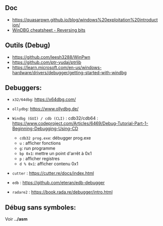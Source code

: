 ## Doc

- https://quasarpwn.github.io/blog/windows%20exploitation%20introduction/
- [WinDBG cheatsheet - Reversing bits](https://github.com/mohitmishra786/reversingBits/blob/main/src/windbg.md)

## Outils (Debug)

- https://github.com/leesh3288/WinPwn
- https://github.com/ptr-yudai/ptrlib
- https://learn.microsoft.com/en-us/windows-hardware/drivers/debugger/getting-started-with-windbg

## Debuggers:

- `x32/64dbg`: https://x64dbg.com/

- `ollydbg`: https://www.ollydbg.de/

- `Windbg (GUI) / cdb (CLI)` : cdb32/cdb64 : https://www.codeproject.com/Articles/6469/Debug-Tutorial-Part-1-Beginning-Debugging-Using-CD
	- `cdb32 prog.exe`: débugger prog.exe
	- `u` : afficher fonctions
	- `g`: run programme
	- `bp 0x1`: mettre un point d'arrêt à 0x1
	- `p` : afficher registres
	- `d % 0x1`: afficher contenu 0x1

- `cutter` : https://cutter.re/docs/index.html

- `edb` : https://github.com/eteran/edb-debugger

- `radare2` : https://book.rada.re/debugger/intro.html

## Débug sans symboles:

Voir **../asm**

